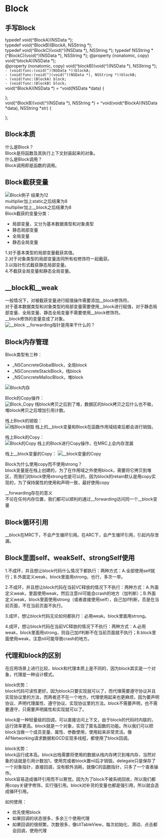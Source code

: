# Block

## 手写Block

typedef void(^BlockA)(NSData *);  
typedef void(^BlockB)(BlockA, NSString *);  
typedef void(^BlockC)(void(^)(NSData *), NSString *);
typedef NSString *(^BlockC)(void(^)(NSData *), NSString *);
@property (nonatomic, copy) void(^blockA)(NSData *);  
@property (nonatomic, copy) void(^blockB)(void(^)(NSData *), NSString *);  
`- (void)func:(void(^)(NSData *))blockA;`  
`- (void)func:(void(^)(void(^)(NSData *), NSString *))blockB;`  
`- (void)func:(BlockA) block;`  
`- (void)func:(BlockB) block;`  
void(^BlockA)(NSData *) = ^void(NSData *data) {
  
};  
void(^BlockB)(void(^)(NSData *), NSString *) = ^void(void(^BlockA)(NSData *data), NSString *str) {

};  

## Block本质

什么是Block？  
Block是将函数及其执行上下文封装起来的对象。  
什么是Block调用？  
Block调用即是函数的调用。

## Block截获变量

![Block例子](./image/Block例子.png)
结果为12  
multiplier加上static之后结果为8  
multiplier加上__block之后结果为8  
Block截获的变量分类：  

* 局部变量，又分为基本数据类型和对象类型
* 静态局部变量
* 全局变量
* 静态全局变量

1.对于基本类型的局部变量截获其值。  
2.对于对象类型的局部变量连同所有权修饰符一起截获。  
3.以指针形式截获静态局部变量。  
4.不截获全局变量和静态全局变量。  

## __block和__weak

一般情况下，对被截获变量进行赋值操作需要添加__block修饰符。  
对于基本数据类型和对象类型的局部变量需要使用__block进行赋值，对于静态局部变量、全局变量、静态全局变量不需要使用__block修饰符。  
__block修饰的变量变成了对象。  
![__block](./image/__block.png)
__forwarding指针是用来干什么的？  

## Block内存管理

Block类型有三种：  

* _NSConcreteGlobalBlock，全局block
* _NSConcreteStackBlock，栈block
* _NSConcreteMallocBlock，堆block

![Block内存](./image/Block内存.png)

Block的Copy操作：  
![Block_Copy](./image/Block_Copy.png)
栈block拷贝之后到了堆，数据区的block拷贝之后什么也不做，堆block拷贝之后增加引用计数。  

栈上Block的销毁：  
![栈Block销毁](./image/栈Block销毁.png)
栈上的__block变量和Block在函数作用域结束后都会进行销毁。  

栈上Block的Copy：  
![Block的Copy](./image/Block的Copy.png)
栈上的Block进行Copy操作，在MRC上会内存泄漏

栈上__block变量的Copy：
![__block变量的Copy](./image/__block变量的Copy.png)

Block为什么使用copy而不使用strong？  
block变量是在栈上创建的，为了在作用域之外使用block，需要将它拷贝到堆区，而我们对block使用strong也是可以的，因为block的retain默认是用copy实现的，为了保持属性的使用和声明一致，最好使用copy  

__forwarding存在的意义  
不论在任何内存位置，我们都可以顺利的通过__forwarding访问同一个__block变量

## Block循环引用

__block在MRC下，不会产生循环引用。在ARC下，会产生循环引用，引起内存泄漏。

## Block里面self、weakSelf、strongSelf使用

1.不成环，并且想让block代码什么情况下都执行：两种方式：A.全部使用self就行；B.外面定义weak，block里面用strong，也行，多次一举。

2.不成环，并且想让block代码在当前VC释放的情况下不执行：两种方式：A.外面定义weak，里面使用weak，然后注意nil可能会crash的地方（加判断）；B.外面定义weak，block里面使用strong（或者直接使用self），自己加if判断，否是在当前页面，不在当前页面不执行。

3.成环，想让block代码无论如何都执行：必用weak。block里面用strong。

4.成环，想让block代码在当前VC释放的情况下不执行：两种方式：A.必用weak，block里面用strong，则自己加if判断不在当前页面就不执行；B.block里面使用weak，注意nil可能导致crash的地方。

## 代理和block的区别

在应用场景上进行比较，block和代理本质上是不同的，因为block其实是一个对象，代理是一种设计模式。

block优势：  
block代码可读性更好。因为block只要实现就可以了，而代理需要遵守协议并且实现协议里的方法，而两者还不在一个地方。代理使用起来也更麻烦，因为要声明协议、声明代理属性、遵守协议、实现协议里的方法。block不需要声明，也不需要遵守，只需要声明属性和实现就可以了。

block是一种轻量级的回调，可以直接访问上下文，由于block的代码时内联的，运行效率更高。block就是一个对象，实现了匿名函数的功能。所以我们可以把block当做一个成员变量、属性、参数使用，使用起来非常灵活。像AFNetworking请求数据和GCD实现多线程，都使用了block回调。

block劣势：  
block运行成本高。block出栈需要将使用的数据从栈内存拷贝到堆内存，当然对象的话就是引用计数加1，使用完或者block置nil后才销毁。delegate只是保存了一个对象指针，直接回调，没有额外消耗，就像C的函数指针，只多了一个查表操作。  
block容易造成循环引用而不以察觉。因为为了block不被系统回收，所以我们都用copy关键字修饰，实行强引用。block对补货的变量也都是强引用，所以就会造成循环引用。

如何使用：  

* 优先使用block
* 如果回调的状态很多，多余三个使用代理
* 如果回调的很频繁，次数很多，像UITableView，每次初始化、滑动、点击都会回调，使用代理

